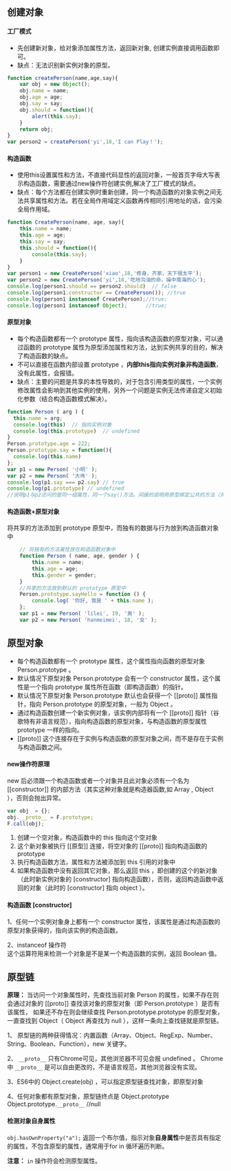
## 创建对象
#### 工厂模式  
- 先创建新对象，给对象添加属性方法，返回新对象, 创建实例直接调用函数即可。
- 缺点：无法识别新实例对象的原型。 

```javascript
function createPerson(name,age,say){
    var obj = new Object();
    obj.name = name;
    obj.age = age;
    obj.say = say;
    obj.should = function(){
        alert(this.say);
    }
    return obj;
}
var person2 = createPerson('yi',18,'I can Play！');
```

#### 构造函数
- 使用this设置属性和方法，不直接代码显性的返回对象，一般首页字母大写表示构造函数，需要通过new操作符创建实例,解决了工厂模式的缺点。
- 缺点：每个方法都在创建实例时重新创建，同一个构造函数的对象实例之间无法共享属性和方法。若在全局作用域定义函数再传相同引用地址的话，会污染全局作用域。  

```javascript
function CreatePerson(name, age, say){
    this.name = name;
    this.age = age;
    this.say = say;
    this.should = function(){
        console(this.say);
    }
}
var person1 = new CreatePerson('xiao',18,'修身，齐家，天下很太平');
var person2 = new CreatePerson('yi',18,'吃地沟油的命，操中南海的心');
console.log(person1.should == person2.should)  // false
console.log(person1.constructor == CreatePerson()); //true
console.log(person1 instanceof CreatePerson);//true;
console.log(person1 instanceof Object);      //true;
```

#### 原型对象
- 每个构造函数都有一个 prototype 属性，指向该构造函数的原型对象，可以通过函数的 prototype 属性为原型添加属性和方法，达到实例共享的目的，解决了构造函数的缺点。 
- 不可以直接在函数内部设置 prototype ，**内部this指向实例对象非构造函数**，没有此属性，会报错。
- 缺点：主要的问题是共享的本性导致的，对于包含引用类型的属性，一个实例修改属性会影响到其他实例的使用，另外一个问题是实例无法传递自定义初始化参数（结合构造函数模式解决）。

```javascript
function Person ( arg ) {
  this.name = arg;
  console.log(this)  // 指向实例对象
  console.log(this.prototype)  // undefined
}
Person.prototype.age = 222;
Person.prototype.say = function(){
  console.log(this.name)
};
var p1 = new Person( '小明' );
var p2 = new Person( '大伟' );
console.log(p1.say === p2.say) // true
console.log(p1.prototype) // undefined
//说明p1与p2访问的是同一组属性，同一个say()方法。间接的说明用原型绑定公共的方法（共用一个存储空间）
```

#### 构造函数+原型对象
将共享的方法添加到 prototype 原型中，而独有的数据与行为放到构造函数对象中

```javascript
    // 将独有的方法属性放在构造函数对象中
    function Person ( name, age, gender ) {
        this.name = name;
        this.age = age;
        this.gender = gender;
    }
    //共享的方法放到默认的 prototype 原型中
    Person.prototype.sayHello = function () {
        console.log( '你好, 我是 ' + this.name );
    };
    var p1 = new Person( 'lilei', 19, '男' );
    var p2 = new Person( 'hanmeimei', 18, '女' );
```

## 原型对象
- 每个构造函数都有一个 prototype 属性，这个属性指向函数的原型对象 Person.prototype 。
- 默认情况下原型对象 Person.prototype 会有一个 constructor 属性，这个属性是一个指向 prototype 属性所在函数（即构造函数）的指针。
- 默认情况下原型对象 Person.prototype 默认也会获得一个 [[proto]] 属性指针，指向 Person.prototype 的原型对象，一般为 Object 。
- 通过构造函数创建一个新实例对象，该实例内部将有一个 [[proto]] 指针（谷歌特有非语言规范），指向构造函数的原型对象，与构造函数的原型属性 prototype 一样的指向。
- [[proto]] 这个连接存在于实例与构造函数的原型对象之间，而不是存在于实例与构造函数之间。

#### new操作符原理
new 后必须跟一个构造函数或者一个对象并且此对象必须有一个名为 [[constructor]] 的内部方法（其实这种对象就是构造器函数,如 Array , Object ），否则会抛出异常。

```javascript
var obj  = {};
obj.__proto__ = F.prototype;
F.call(obj);
```
1. 创建一个空对象，构造函数中的 this 指向这个空对象
2. 这个新对象被执行 [[原型]] 连接，将空对象的 [[proto]] 指向构造函数的 prototype 
3. 执行构造函数方法，属性和方法被添加到 this 引用的对象中
4. 如果构造函数中没有返回其它对象，那么返回 this ，即创建的这个的新对象（此时新实例对象的 [constructor] 指向构造函数），否则，返回构造函数中返回的对象（此时的 [constructor] 指向 object ）。

#### 构造函数 [constructor]
1、任何一个实例对象身上都有一个 constructor 属性，该属性是通过构造函数的原型对象获得的，指向该实例的构造函数。

2、instanceof 操作符  
这个运算符用来检测一个对象是不是某一个构造函数的实例，返回 Boolean 值。

## 原型链
**原理：** 当访问一个对象属性时，先查找当前对象 Person 的属性，如果不存在则会通过对象的 [[proto]] 查找该对象的原型对象（即 Person.prototype ）是否有该属性，
如果还不存在则会继续查找 Person.prototype.prototype 的原型对象，一直查找到 Object（ Object 再查找为 null ），这样一条向上查找链就是原型链。

1、 原型链的两种获得情况：内置函数（Array、Object、RegExp、Number、String、Boolean、Function），new 关键字。  

2、 `__proto__` 只有Chrome可见，其他浏览器不可见会报 undefined 。
Chrome中 `__proto__` 是可以自由更改的，不是语言规范，其他浏览器没有实现。

3、ES6中的 Object.create(obj) ，可以指定原型链查找对象，即原型对象

4、任何对象都有原型对象，原型链终点是 Object.prototype  
Object.prototype.`__proto__` //null 

#### 检测对象自身属性
`obj.hasOwnProperty("a");`
返回一个布尔值，指示对象**自身属性**中是否具有指定的属性，不包含原型的属性，通常用于for in 循环遍历判断。  

**注意：** `in` 操作符会检测原型属性。





